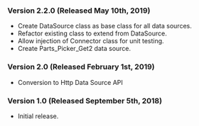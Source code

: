 ### Version 2.2.0 (Released May 10th, 2019)
* Create DataSource class as base class for all data sources.
* Refactor existing class to extend from DataSource.
* Allow injection of Connector class for unit testing.
* Create Parts_Picker_Get2 data source.

### Version 2.0 (Released February 1st, 2019)
* Conversion to Http Data Source API

### Version 1.0 (Released September 5th, 2018)
* Initial release.